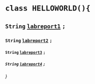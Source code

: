 # `class HELLOWORLD(){`

## `String` [`labreport1`](lab-report-1-week-2.md) `;`

### `String` [`labreport2`](lab-report-2-week-4.md) `;`

#### `String` [`labreport3`](lab-report-3-week-6.md) `;`

##### `String` [`labreport4`](lab-report-4-week-8.md) `;`

###### }
